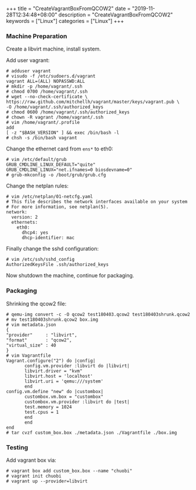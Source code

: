 +++
title = "CreateVagrantBoxFromQCOW2"
date = "2019-11-28T12:34:48+08:00"
description = "CreateVagrantBoxFromQCOW2"
keywords = ["Linux"]
categories = ["Linux"]
+++
### Machine Preparation
Create a libvirt machine, install system.    

Add user vagrant:    

```
# adduser vagrant
# visudo -f /etc/sudoers.d/vagrant
vagrant ALL=(ALL) NOPASSWD:ALL
# mkdir -p /home/vagrant/.ssh
# chmod 0700 /home/vagrant/.ssh
# wget --no-check-certificate \
https://raw.github.com/mitchellh/vagrant/master/keys/vagrant.pub \
-O /home/vagrant/.ssh/authorized_keys
# chmod 0600 /home/vagrant/.ssh/authorized_keys
# chown -R vagrant /home/vagrant/.ssh
# vim /home/vagrant/.profile
add
[ -z "$BASH_VERSION" ] && exec /bin/bash -l
# chsh -s /bin/bash vagrant
```

Change the ethernet card from `ens*` to eth0:     

```
# vim /etc/default/grub
GRUB_CMDLINE_LINUX_DEFAULT="quite"
GRUB_CMDLINE_LINUX="net.ifnames=0 biosdevname=0"
# grub-mkconfig -o /boot/grub/grub.cfg
```
Change the netplan rules:    

```
# vim /etc/netplan/01-netcfg.yaml 
# This file describes the network interfaces available on your system
# For more information, see netplan(5).
network:
  version: 2
  ethernets:
    eth0:
      dhcp4: yes
      dhcp-identifier: mac
```

Finally change the sshd configuration:    

```
# vim /etc/ssh/sshd_config 
AuthorizedKeysFile .ssh/authorized_keys
```
Now shutdown the machine, continue for packaging.   

### Packaging
Shrinking the qcow2 file:    

```
# qemu-img convert -c -O qcow2 test180403.qcow2 test180403shrunk.qcow2
# mv test180403shrunk.qcow2 box.img
# vim metadata.json
{
"provider"     : "libvirt",
"format"       : "qcow2",
"virtual_size" : 40
}
# vim Vagrantfile
Vagrant.configure("2") do |config|
       config.vm.provider :libvirt do |libvirt|
       libvirt.driver = "kvm"
       libvirt.host = 'localhost'
       libvirt.uri = 'qemu:///system'
       end
config.vm.define "new" do |custombox|
       custombox.vm.box = "custombox"
       custombox.vm.provider :libvirt do |test|
       test.memory = 1024
       test.cpus = 1
       end
       end
end
# tar cvzf custom_box.box ./metadata.json ./Vagrantfile ./box.img
```
### Testing
Add vagrant box via:    

```
# vagrant box add custom_box.box --name "chuobi"
# vagrant init chuobi
# vagrant up --provider=libvirt
```

